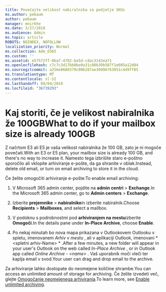```yaml
---
title: Povečajte velikost nabiralnika za podjetje SKUs
ms.author: pebaum
author: pebaum
manager: mnirkhe
ms.date: 3/27/2018
ms.audience: Admin
ms.topic: article
ROBOTS: NOINDEX, NOFOLLOW
localization_priority: Normal
ms.collection: Adm_O365
ms.custom: ''
ms.assetid: e57572ff-0ba7-4782-ba5d-cdac3142ea71
ms.openlocfilehash: c7c7c3d17bb0be0a31c80b39b587f1e085a12d84
ms.sourcegitcommit: a256e8680379c006287ae30996763051c4d9ff85
ms.translationtype: MT
ms.contentlocale: sl-SI
ms.lasthandoff: 09/04/2019
ms.locfileid: "36739293"
---
```

# <a name="what-to-do-if-your-mailbox-size-is-already-100gb"></a><span data-ttu-id="f0eed-102">Kaj storiti, če je velikost nabiralnika že 100GB</span><span class="sxs-lookup"><span data-stu-id="f0eed-102">What to do if your mailbox size is already 100GB</span></span>

<span data-ttu-id="f0eed-103">Z načrtom E3 ali E5 je vaša velikost nabiralnika že 100 GB, zato je ni mogoče povečati.</span><span class="sxs-lookup"><span data-stu-id="f0eed-103">With an E3 or E5 plan, your mailbox size is already 100 GB, and there's no way to increase it.</span></span> <span data-ttu-id="f0eed-104">Namesto tega izbrišite staro e-poštno sporočilo ali vklopite arhiviranje e-pošte, da ga shranite v oblak.</span><span class="sxs-lookup"><span data-stu-id="f0eed-104">Instead, delete old email, or turn on email archiving to store it in the cloud.</span></span> 
  
<span data-ttu-id="f0eed-105">Če želite omogočiti arhiviranje e-pošte:</span><span class="sxs-lookup"><span data-stu-id="f0eed-105">To enable email archiving:</span></span>
  
1. <span data-ttu-id="f0eed-106">V Microsoft 365 admin center, pojdite na **admin centri** \> **Exchange**.</span><span class="sxs-lookup"><span data-stu-id="f0eed-106">In the Microsoft 365 admin center, go to **Admin centers** \> **Exchange**.</span></span> 
    
2. <span data-ttu-id="f0eed-107">Izberite **prejemnike** \> **nabiralnike**in izberite nabiralnik.</span><span class="sxs-lookup"><span data-stu-id="f0eed-107">Choose **Recipients** \> **Mailboxes**, and select a mailbox.</span></span> 
    
3. <span data-ttu-id="f0eed-108">V podoknu s podrobnostmi pod **arhiviranjem na mestu**izberite **Omogoči**.</span><span class="sxs-lookup"><span data-stu-id="f0eed-108">In the details pane under **In-Place Archive**, choose **Enable**.</span></span> 
    
4. <span data-ttu-id="f0eed-109">Po nekaj minutah bo nova mapa prikazana v Outlookovem Outlooku v spletu, imenovanem *Arhiv v mestu* , ali v aplikaciji Outlook, imenovani \* \<spletni arhiv-Name\> \* .</span><span class="sxs-lookup"><span data-stu-id="f0eed-109">After a few minutes, a new folder will appear in your user's Outlook on the web called  *In-Place Archive*  , or in Outlook app called  *Online Archive - \<name\>*  .</span></span> <span data-ttu-id="f0eed-110">Vaš uporabnik moči vleči ter kaplja email v svod.</span><span class="sxs-lookup"><span data-stu-id="f0eed-110">Your user can drag and drop email to the archive.</span></span> 
    
<span data-ttu-id="f0eed-111">Za arhiviranje lahko dostopate do neomejene količine shrambe.</span><span class="sxs-lookup"><span data-stu-id="f0eed-111">You can access an unlimited amount of storage for archiving.</span></span> <span data-ttu-id="f0eed-112">Če želite izvedeti več, glejte [Omogočanje neomejenega arhiviranja](https://docs.microsoft.com/office365/securitycompliance/enable-unlimited-archiving).</span><span class="sxs-lookup"><span data-stu-id="f0eed-112">To learn more, see [Enable unlimited archiving](https://docs.microsoft.com/office365/securitycompliance/enable-unlimited-archiving).</span></span>
  

